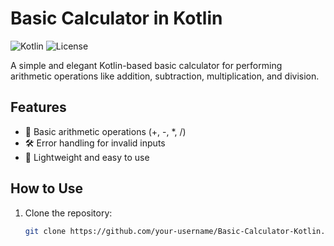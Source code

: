 # Basic Calculator in Kotlin

![Kotlin](https://img.shields.io/badge/Kotlin-1.8.0-blue?logo=kotlin)
![License](https://img.shields.io/badge/License-MIT-green)

A simple and elegant Kotlin-based basic calculator for performing arithmetic operations like addition, subtraction, multiplication, and division.

## Features
- 🧮 Basic arithmetic operations (+, -, *, /)
- 🛠️ Error handling for invalid inputs
- 🎯 Lightweight and easy to use

## How to Use
1. Clone the repository:
   ```bash
   git clone https://github.com/your-username/Basic-Calculator-Kotlin.git
